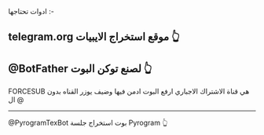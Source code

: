 ادوات تحتاجها :-


telegram.org
موقع استخراج الايبيات 👆
-----------------------------------------------------------------------------------

@BotFather 
لصنع توكن البوت 👆
-----------------------------------------------------------------------------------

FORCESUB  هي قناة الاشتراك الاجباري ارفع البوت ادمن فيها وضيف يوزر القناه بدون ال @

-----------------------------------------------------------------------------------

@PyrogramTexBot
بوت استخراج جلسة Pyrogram  👆
